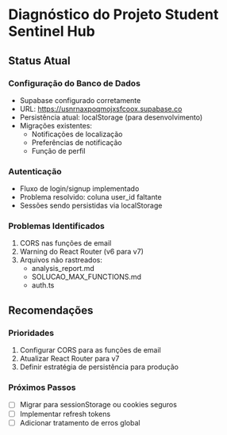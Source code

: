 # Diagnóstico do Projeto Student Sentinel Hub

## Status Atual

### Configuração do Banco de Dados
- Supabase configurado corretamente
- URL: https://usnrnaxpoqmojxsfcoox.supabase.co
- Persistência atual: localStorage (para desenvolvimento)
- Migrações existentes:
  - Notificações de localização
  - Preferências de notificação
  - Função de perfil

### Autenticação
- Fluxo de login/signup implementado
- Problema resolvido: coluna user_id faltante
- Sessões sendo persistidas via localStorage

### Problemas Identificados
1. CORS nas funções de email
2. Warning do React Router (v6 para v7)
3. Arquivos não rastreados:
   - analysis_report.md
   - SOLUCAO_MAX_FUNCTIONS.md
   - auth.ts

## Recomendações

### Prioridades
1. Configurar CORS para as funções de email
2. Atualizar React Router para v7
3. Definir estratégia de persistência para produção

### Próximos Passos
- [ ] Migrar para sessionStorage ou cookies seguros
- [ ] Implementar refresh tokens
- [ ] Adicionar tratamento de erros global

